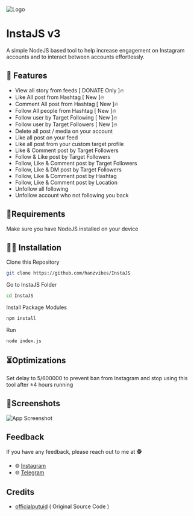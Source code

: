 ![Logo](https://raw.githubusercontent.com/hanzvibes/InstaJS/main/assets/banner.png)

# InstaJS v3

A simple NodeJS based tool to help increase engagement on Instagram accounts and to interact between accounts effortlessly.


## 🌟 Features

- View all story from feeds [ DONATE Only ]🔥
- Like All post from Hashtag [ New ]🔥
- Comment All post from Hashtag [ New ]🔥
- Follow All people from Hashtag [ New ]🔥
- Follow user by Target Following [ New ]🔥
- Follow user by Target Followers [ New ]🔥
- Delete all post / media on your account 
- Like all post on your feed
- Like all post from your custom target profile 
- Like & Comment post by Target Followers
- Follow & Like post by Target Followers
- Follow, Like & Comment post by Target Followers
- Follow, Like & DM post by Target Followers
- Follow, Like & Comment post by Hashtag
- Follow, Like & Comment post by Location
- Unfollow all following
- Unfollow account who not following you back

## 📂Requirements

Make sure you have NodeJS installed on your device
## 👨‍💻 Installation

Clone this Repository 
```bash
git clone https://github.com/hanzvibes/InstaJS
```

Go to InstaJS Folder
```bash
cd InstaJS
```
Install Package Modules
```bash
npm install
```
Run
```bash
node index.js
```

## ⏳Optimizations

Set delay to 5/600000 to prevent ban from Instagram and stop using this tool after ±4 hours running
## 📱Screenshots

![App Screenshot](https://raw.githubusercontent.com/hanzvibes/InstaJS/main/assets/dashboard.png)


## Feedback

If you have any feedback, please reach out to me at 🕵️
- 🌐 [Instagram](https://instagram.com/hanzvibes)
- 🌐 [Telegram](https://t.me/hnzvbs_updates)


## Credits

- [officialputuid](https://github.com/officialputuid/toolsig) ( Original Source Code )
